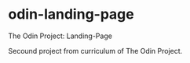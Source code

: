 # odin-landing-page
The Odin Project: Landing-Page

Secound project from curriculum of The Odin Project.